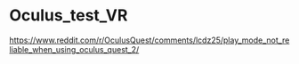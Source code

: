 # Oculus_test_VR
https://www.reddit.com/r/OculusQuest/comments/lcdz25/play_mode_not_reliable_when_using_oculus_quest_2/
